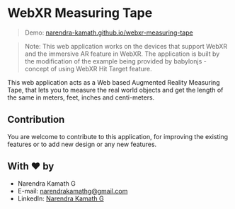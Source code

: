 # WebXR Measuring Tape

> Demo: [narendra-kamath.github.io/webxr-measuring-tape](https://Narendra-Kamath.github.io/webxr-measuring-tape)

> Note: This web application works on the devices that support WebXR and the immersive AR feature in WebXR. The application is built by the modification of the example being provided by babylonjs - concept of using WebXR Hit Target feature.

This web application acts as a Web based Augmented Reality Measuring Tape, that lets you to measure the real world objects and get the length of the same in meters, feet, inches and centi-meters.

## Contribution

You are welcome to contribute to this application, for improving the existing features or to add new design or any new features.

## With :heart: by
- Narendra Kamath G
- E-mail: [narendrakamathg@gmail.com](mailto:narendrakamathg@gmail.com)
- LinkedIn: [Narendra Kamath G](https://in.linkedin.com/in/narendra-kamath-g-50158230)
